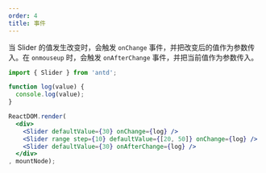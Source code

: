 ```yaml
---
order: 4
title: 事件
---
```


当 Slider 的值发生改变时，会触发 `onChange` 事件，并把改变后的值作为参数传入。在 `onmouseup` 时，会触发 `onAfterChange` 事件，并把当前值作为参数传入。

````jsx
import { Slider } from 'antd';

function log(value) {
  console.log(value);
}

ReactDOM.render(
  <div>
    <Slider defaultValue={30} onChange={log} />
    <Slider range step={10} defaultValue={[20, 50]} onChange={log} />
    <Slider defaultValue={30} onAfterChange={log} />
  </div>
, mountNode);
````

